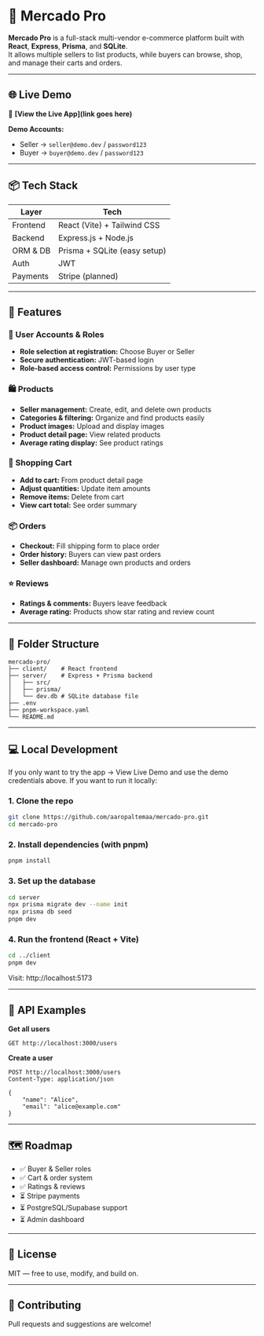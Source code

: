 # 🛒 Mercado Pro

**Mercado Pro** is a full-stack multi-vendor e-commerce platform built with **React**, **Express**, **Prisma**, and **SQLite**.  
It allows multiple sellers to list products, while buyers can browse, shop, and manage their carts and orders.

---

## 🌐 Live Demo

🔗 **[View the Live App](link goes here)**

**Demo Accounts:**

- Seller → `seller@demo.dev` / `password123`
- Buyer → `buyer@demo.dev` / `password123`

---

## 📦 Tech Stack

| Layer    | Tech                         |
| -------- | ---------------------------- |
| Frontend | React (Vite) + Tailwind CSS  |
| Backend  | Express.js + Node.js         |
| ORM & DB | Prisma + SQLite (easy setup) |
| Auth     | JWT                          |
| Payments | Stripe (planned)             |

---

## 🚀 Features

### 👥 User Accounts & Roles

- **Role selection at registration:** Choose Buyer or Seller
- **Secure authentication:** JWT-based login
- **Role-based access control:** Permissions by user type

### 🛍️ Products

- **Seller management:** Create, edit, and delete own products
- **Categories & filtering:** Organize and find products easily
- **Product images:** Upload and display images
- **Product detail page:** View related products
- **Average rating display:** See product ratings

### 🛒 Shopping Cart

- **Add to cart:** From product detail page
- **Adjust quantities:** Update item amounts
- **Remove items:** Delete from cart
- **View cart total:** See order summary

### 📦 Orders

- **Checkout:** Fill shipping form to place order
- **Order history:** Buyers can view past orders
- **Seller dashboard:** Manage own products and orders

### ⭐ Reviews

- **Ratings & comments:** Buyers leave feedback
- **Average rating:** Products show star rating and review count

---

## 📁 Folder Structure

```
mercado-pro/
├── client/    # React frontend
├── server/    # Express + Prisma backend
│   ├── src/
│   ├── prisma/
│   └── dev.db # SQLite database file
├── .env
├── pnpm-workspace.yaml
└── README.md
```

---

## 💻 Local Development

If you only want to try the app → View Live Demo and use the demo credentials above.
If you want to run it locally:

### 1. Clone the repo

```bash
git clone https://github.com/aaropaltemaa/mercado-pro.git
cd mercado-pro
```

### 2. Install dependencies (with pnpm)

```bash
pnpm install
```

### 3. Set up the database

```bash
cd server
npx prisma migrate dev --name init
npx prisma db seed
pnpm dev
```

### 4. Run the frontend (React + Vite)

```bash
cd ../client
pnpm dev
```

Visit: http://localhost:5173

---

## 🧪 API Examples

**Get all users**

```
GET http://localhost:3000/users
```

**Create a user**

```
POST http://localhost:3000/users
Content-Type: application/json

{
    "name": "Alice",
    "email": "alice@example.com"
}
```

---

## 🗺 Roadmap

- ✅ Buyer & Seller roles
- ✅ Cart & order system
- ✅ Ratings & reviews
- ⏳ Stripe payments
- ⏳ PostgreSQL/Supabase support
- ⏳ Admin dashboard

---

## 📝 License

MIT — free to use, modify, and build on.

---

## 🙌 Contributing

Pull requests and suggestions are welcome!

